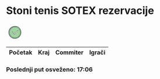 
<h1>Stoni tenis SOTEX rezervacije</h1>

<svg xmlns="http://www.w3.org/2000/svg" x="0px" y="0px" width="48" height="48" viewBox="0 0 100 100">
<path fill="#a1d3a2" d="M50 15A35 35 0 1 0 50 85A35 35 0 1 0 50 15Z"></path><path fill="#fefdef" d="M47.5,61.5c-0.481,0-0.964-0.173-1.346-0.521l-12-12c-0.817-0.742-0.877-2.008-0.134-2.825c0.743-0.815,2.007-0.878,2.825-0.134l10.628,10.753l17.653-17.728c0.802-0.758,2.067-0.724,2.827,0.081c0.759,0.803,0.723,2.068-0.081,2.827l-19,19C48.488,61.317,47.994,61.5,47.5,61.5z"></path><path fill="#1f212b" d="M47.5,62c-0.624,0-1.222-0.231-1.683-0.651L33.801,49.333c-0.477-0.432-0.767-1.047-0.798-1.714c-0.031-0.667,0.198-1.307,0.647-1.801c0.93-1.019,2.514-1.092,3.531-0.167l10.293,10.413l17.298-17.371C65.27,38.224,65.92,37.997,66.57,38c0.668,0.019,1.288,0.297,1.747,0.783c0.459,0.485,0.701,1.12,0.682,1.788c-0.019,0.667-0.297,1.288-0.783,1.747l-18.989,18.99C48.75,61.758,48.141,62,47.5,62z M35.509,45.999c-0.409,0-0.82,0.165-1.119,0.493c-0.269,0.296-0.407,0.68-0.388,1.08s0.192,0.769,0.488,1.038l12.018,12.017c0.526,0.477,1.469,0.484,2.022-0.036l18.989-18.99c0.302-0.285,0.469-0.657,0.48-1.058c0.011-0.4-0.134-0.781-0.409-1.072c-0.275-0.292-0.648-0.458-1.049-0.47c-0.392-0.019-0.78,0.133-1.071,0.409L47.828,57.126c-0.094,0.094-0.222,0.147-0.354,0.147h-0.001c-0.133,0-0.261-0.054-0.354-0.148L36.49,46.372C36.215,46.123,35.863,45.999,35.509,45.999z"></path><path fill="#1f212b" d="M50,86c-19.851,0-36-16.149-36-36s16.149-36,36-36s36,16.149,36,36S69.851,86,50,86z M50,16c-18.748,0-34,15.252-34,34s15.252,34,34,34s34-15.252,34-34S68.748,16,50,16z"></path><path fill="#1f212b" d="M65.5 24.227c-.087 0-.175-.022-.255-.07-.638-.377-1.299-.735-1.967-1.065-.247-.123-.349-.422-.227-.67.122-.249.424-.347.67-.227.689.341 1.374.711 2.033 1.102.237.141.316.447.176.685C65.837 24.139 65.671 24.227 65.5 24.227zM68.5 26.25c-.106 0-.213-.034-.304-.103-.322-.247-.65-.486-.983-.72-.226-.159-.281-.47-.122-.696.158-.228.469-.28.696-.123.345.241.683.49 1.017.745.22.167.261.481.094.701C68.799 26.182 68.65 26.25 68.5 26.25z"></path><path fill="#1f212b" d="M50,81c-17.094,0-31-13.907-31-31s13.906-31,31-31c3.668,0,7.259,0.635,10.672,1.886c0.26,0.095,0.393,0.382,0.298,0.642s-0.384,0.393-0.642,0.297C57.025,20.614,53.551,20,50,20c-16.542,0-30,13.458-30,30s13.458,30,30,30s30-13.458,30-30c0-8.439-3.585-16.535-9.836-22.213c-0.205-0.186-0.22-0.502-0.034-0.707c0.187-0.204,0.502-0.219,0.706-0.034C77.296,32.914,81,41.28,81,50C81,67.093,67.094,81,50,81z"></path>
</svg>

<table>
    <thead>
        <th>Početak</th>
        <th>Kraj</th>
        <th>Commiter</th>
        <th>Igrači</th>
    </thead>
    <tbody></tbody>
</table>
<h3>Poslednji put osveženo: 17:06</h3>
